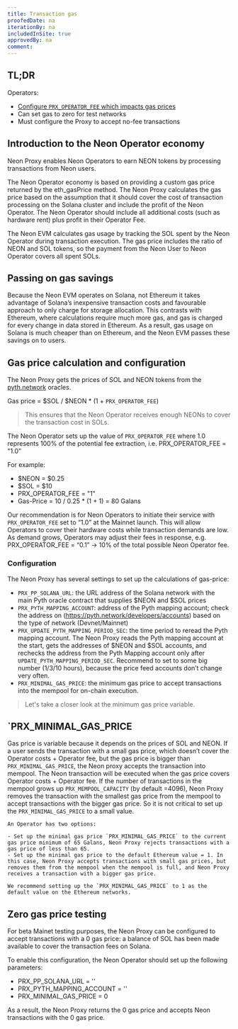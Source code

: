 ```yaml
---
title: Transaction gas
proofedDate: na
iterationBy: na
includedInSite: true
approvedBy: na
comment: 
---
```


## TL;DR

Operators: 

- [Configure `PRX_OPERATOR_FEE` which impacts gas prices](#gas-price-ßcalculation-and-configuration)
- Can set gas to zero for test networks
- Must configure the Proxy to accept no-fee transactions

<!-- Operators need to accept request to provide gasless (0 gas fee transaction). Is this handled by the Proxy without any configuration? -->

## Introduction to the Neon Operator economy

Neon Proxy enables Neon Operators to earn NEON tokens by processing transactions from Neon users.

The Neon Operator economy is based on providing a custom gas price returned by the eth_gasPrice method. The Neon Proxy calculates the gas price based on the assumption that it should cover the cost of transaction processing on the Solana cluster and include the profit of the Neon Operator. The Neon Operator should include all additional costs (such as hardware rent) plus profit in their Operator Fee. 

The Neon EVM calculates gas usage by tracking the SOL spent by the Neon Operator during transaction execution. The gas price includes the ratio of NEON and SOL tokens, so the payment from the Neon User to Neon Operator covers all spent SOLs.

## Passing on gas savings

Because the Neon EVM operates on Solana, not Ethereum it takes advantage of Solana’s inexpensive transaction costs and favourable approach to only charge for storage allocation. This contrasts with Ethereum, where calculations require much more gas, and gas is charged for every change in data stored in Ethereum. As a result, gas usage on Solana is much cheaper than on Ethereum, and the Neon EVM passes these savings on to users.


## Gas price calculation and configuration

The Neon Proxy gets the prices of SOL and NEON tokens from the [pyth.network](http://pyth.network) oracles.

Gas price = $SOL / $NEON * (1 + `PRX_OPERATOR_FEE`)

> This ensures that the Neon Operator receives enough NEONs to cover the transaction cost in SOLs.

The Neon Operator sets up the value of `PRX_OPERATOR_FEE` where 1.0 represents 100% of the potential fee extraction, i.e. PRX_OPERATOR_FEE = "1.0”  

For example:

- $NEON = $0.25
- $SOL = $10
- PRX_OPERATOR_FEE = "1"
- Gas-Price = 10 / 0.25 * (1 + 1) = 80 Galans

Our recommendation is for Neon Operators to initiate their service with `PRX_OPERATOR_FEE` set to “1.0” at the Mainnet launch. This will allow Operators to cover their hardware costs while transaction demands are low. As demand grows, Operators may adjust their fees in response, e.g. PRX_OPERATOR_FEE = “0.1” → 10% of the total possible Neon Operator fee.

### Configuration

The Neon Proxy has several settings to set up the calculations of gas-price:

- `PRX_PP_SOLANA_URL`: the URL address of the Solana network with the main Pyth oracle contract that supplies $NEON and $SOL prices
- `PRX_PYTH_MAPPING_ACCOUNT`: address of the Pyth mapping account; check the address on (https://pyth.network/developers/accounts) based on the type of network (Devnet/Mainnet)
- `PRX_UPDATE_PYTH_MAPPING_PERIOD_SEC`: the time period to reread the Pyth mapping account. The Neon Proxy reads the Pyth mapping account at the start, gets the addresses of $NEON and $SOL accounts, and rechecks the address from the Pyth Mapping account only after `UPDATE_PYTH_MAPPING_PERIOD_SEC`. Recommend to set to some big number (1/3/10 hours), because the price feed accounts don’t change very often.
- `PRX_MINIMAL_GAS_PRICE`: the minimum gas price to accept transactions into the mempool for on-chain execution. 
> Let's take a closer look at the minimum gas price variable.

## `PRX_MINIMAL_GAS_PRICE

Gas price is variable because it depends on the prices of SOL and NEON. If a user sends the transaction with a small gas price, which doesn’t cover the Operator costs + Operator fee, but the gas price is bigger than `PRX_MINIMAL_GAS_PRICE`, the Neon proxy accepts the transaction into mempool. The Neon transaction will be executed when the gas price covers Operator costs + Operator fee. If the number of transactions in the mempool grows up `PRX_MEMPOOL_CAPACITY` (by default =4096), Neon Proxy removes the transaction with the smallest gas price from the mempool to accept transactions with the bigger gas price. So it is not critical to set up the `PRX_MINIMAL_GAS_PRICE` to a small value.
    
    An Operator has two options:
    
    - Set up the minimal gas price `PRX_MINIMAL_GAS_PRICE` to the current gas price minimum of 65 Galans, Neon Proxy rejects transactions with a gas price of less than 65.
    - Set up the minimal gas price to the default Ethereum value = 1. In this case, Neon Proxy accepts transactions with small gas prices, but removes them from the mempool when the mempool is full, and Neon Proxy receives a transaction with a bigger gas price.
    
    We recommend setting up the `PRX_MINIMAL_GAS_PRICE` to 1 as the default value on the Ethereum networks.
    

## Zero gas price testing

For beta Mainet testing purposes, the Neon Proxy can be configured to accept transactions with a 0 gas price: a balance of SOL has been made available to cover the transaction fees on Solana. 

To enable this configuration, the Neon Operator should set up the following parameters:

- PRX_PP_SOLANA_URL = ''
- PRX_PYTH_MAPPING_ACCOUNT = ''
- PRX_MINIMAL_GAS_PRICE = 0

As a result, the Neon Proxy returns the 0 gas price and accepts Neon transactions with the 0 gas price.
